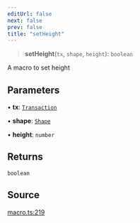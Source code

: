 ```yaml
---
editUrl: false
next: false
prev: false
title: "setHeight"
---
```


> **setHeight**(`tx`, `shape`, `height`): `boolean`

A macro to set height

## Parameters

• **tx**: [`Transaction`](/api-core/classes/transaction/)

• **shape**: [`Shape`](/api-core/classes/shape/)

• **height**: `number`

## Returns

`boolean`

## Source

[macro.ts:219](https://github.com/dgmjs/dgmjs/blob/main/packages/core/src/macro.ts#L219)
